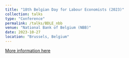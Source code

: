 ```yaml
---
title: "18th Belgian Day for Labour Economists (2023)"
collection: talks
type: "Conference"
permalink: /talks/BDLE_nbb
venue: "National Bank of Belgium (NBB)"
date: 2023-10-27
location: "Brussels, Belgium"
---
```


[More information here](https://www.nbb.be/en/events/18th-belgian-day-labour-economists)

